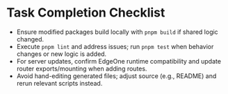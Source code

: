 # Task Completion Checklist
- Ensure modified packages build locally with `pnpm build` if shared logic changed.
- Execute `pnpm lint` and address issues; run `pnpm test` when behavior changes or new logic is added.
- For server updates, confirm EdgeOne runtime compatibility and update router exports/mounting when adding routes.
- Avoid hand-editing generated files; adjust source (e.g., README) and rerun relevant scripts instead.